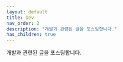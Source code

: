 ```yaml
---
layout: default
title: Dev
nav_order: 2
description: "개발과 관련된 글을 포스팅합니다."
has_children: true
---
```


개발과 관련된 글을 포스팅합니다.